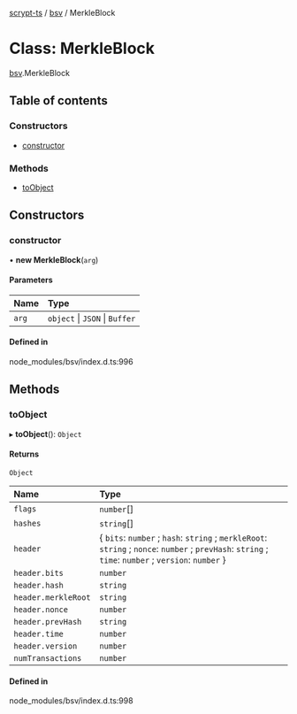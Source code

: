 [scrypt-ts](../README.md) / [bsv](../modules/bsv.md) / MerkleBlock

# Class: MerkleBlock

[bsv](../modules/bsv.md).MerkleBlock

## Table of contents

### Constructors

- [constructor](bsv.MerkleBlock.md#constructor)

### Methods

- [toObject](bsv.MerkleBlock.md#toobject)

## Constructors

### constructor

• **new MerkleBlock**(`arg`)

#### Parameters

| Name | Type |
| :------ | :------ |
| `arg` | `object` \| `JSON` \| `Buffer` |

#### Defined in

node_modules/bsv/index.d.ts:996

## Methods

### toObject

▸ **toObject**(): `Object`

#### Returns

`Object`

| Name | Type |
| :------ | :------ |
| `flags` | `number`[] |
| `hashes` | `string`[] |
| `header` | { `bits`: `number` ; `hash`: `string` ; `merkleRoot`: `string` ; `nonce`: `number` ; `prevHash`: `string` ; `time`: `number` ; `version`: `number`  } |
| `header.bits` | `number` |
| `header.hash` | `string` |
| `header.merkleRoot` | `string` |
| `header.nonce` | `number` |
| `header.prevHash` | `string` |
| `header.time` | `number` |
| `header.version` | `number` |
| `numTransactions` | `number` |

#### Defined in

node_modules/bsv/index.d.ts:998
